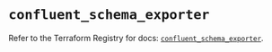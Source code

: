 # `confluent_schema_exporter`

Refer to the Terraform Registry for docs: [`confluent_schema_exporter`](https://registry.terraform.io/providers/confluentinc/confluent/2.11.0/docs/resources/schema_exporter).
